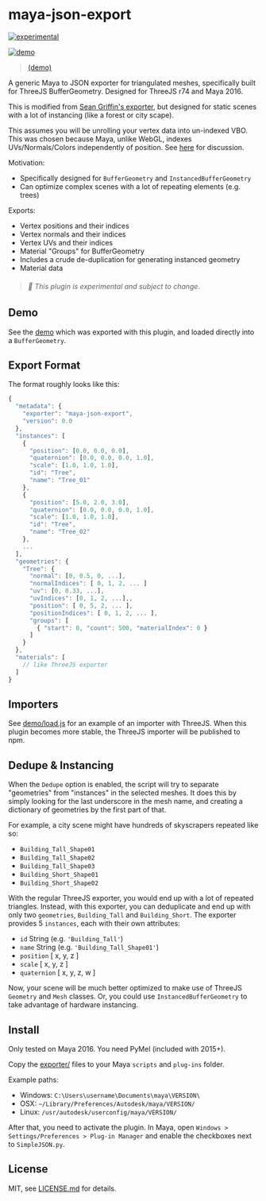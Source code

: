 # maya-json-export

[![experimental](http://badges.github.io/stability-badges/dist/experimental.svg)](http://github.com/badges/stability-badges)

[![demo](http://i.imgur.com/QBdTN1Q.png)](http://jam3.github.io/maya-json-export/index.html)

> [(demo)](http://jam3.github.io/maya-json-export/index.html)

A generic Maya to JSON exporter for triangulated meshes, specifically built for ThreeJS BufferGeometry. Designed for ThreeJS r74 and Maya 2016.

This is modified from [Sean Griffin's exporter](https://github.com/mrdoob/three.js/tree/master/utils/exporters/maya), but designed for static scenes with a lot of instancing (like a forest or city scape).

This assumes you will be unrolling your vertex data into un-indexed VBO. This was chosen because Maya, unlike WebGL, indexes UVs/Normals/Colors independently of position. See [here](https://github.com/mrdoob/three.js/issues/6926) for discussion.

Motivation:

- Specifically designed for `BufferGeometry` and `InstancedBufferGeometry`
- Can optimize complex scenes with a lot of repeating elements (e.g. trees)

Exports:

- Vertex positions and their indices
- Vertex normals and their indices
- Vertex UVs and their indices
- Material "Groups" for BufferGeometry
- Includes a crude de-duplication for generating instanced geometry
- Material data

> ###### :seedling: This plugin is experimental and subject to change.

## Demo

See the [demo](http://jam3.github.io/maya-json-export/index.html) which was exported with this plugin, and loaded directly into a `BufferGeometry`. 

## Export Format

The format roughly looks like this:

```js
{
  "metadata": {
    "exporter": "maya-json-export",
    "version": 0.0
  },
  "instances": [ 
    {
      "position": [0.0, 0.0, 0.0],
      "quaternion": [0.0, 0.0, 0.0, 1.0],
      "scale": [1.0, 1.0, 1.0],
      "id": "Tree",
      "name": "Tree_01"
    },
    {
      "position": [5.0, 2.0, 3.0],
      "quaternion": [0.0, 0.0, 0.0, 1.0],
      "scale": [1.0, 1.0, 1.0],
      "id": "Tree",
      "name": "Tree_02"
    },
    ... 
  ],
  "geometries": {
    "Tree": {
      "normal": [0, 0.5, 0, ...],
      "normalIndices": [ 0, 1, 2, ... ]
      "uv": [0, 0.33, ...],
      "uvIndices": [0, 1, 2, ...],,
      "position": [ 0, 5, 2, ... ],
      "positionIndices": [ 0, 1, 2, ... ],
      "groups": [
        { "start": 0, "count": 500, "materialIndex": 0 }
      ]
    }
  },
  "materials": [
    // like ThreeJS exporter
  ]
}
```

## Importers

See [demo/load.js](./demo/load.js) for an example of an importer with ThreeJS. When this plugin becomes more stable, the ThreeJS importer will be published to npm.

## Dedupe & Instancing

When the `Dedupe` option is enabled, the script will try to separate "geometries" from "instances" in the selected meshes. It does this by simply looking for the last underscore in the mesh name, and creating a dictionary of geometries by the first part of that.

For example, a city scene might have hundreds of skyscrapers repeated like so:

- `Building_Tall_Shape01`
- `Building_Tall_Shape02`
- `Building_Tall_Shape03`
- `Building_Short_Shape01`
- `Building_Short_Shape02`

With the regular ThreeJS exporter, you would end up with a lot of repeated triangles. Instead, with this exporter, you can deduplicate and end up with only two `geometries`, `Building_Tall` and `Building_Short`. The exporter provides 5 `instances`, each with their own attributes:

- `id` String (e.g. `'Building_Tall'`)
- `name` String (e.g. `'Building_Tall_Shape01'`)
- `position` [ x, y, z ]
- `scale` [ x, y, z ]
- `quaternion` [ x, y, z, w ]

Now, your scene will be much better optimized to make use of ThreeJS `Geometry` and `Mesh` classes. Or, you could use `InstancedBufferGeometry` to take advantage of hardware instancing.

## Install

Only tested on Maya 2016. You need PyMel (included with 2015+).

Copy the [exporter/](./exporter) files to your Maya `scripts` and `plug-ins` folder.

Example paths:

- Windows: `C:\Users\username\Documents\maya\VERSION\`
- OSX: `~/Library/Preferences/Autodesk/maya/VERSION/`
- Linux: `/usr/autodesk/userconfig/maya/VERSION/`

After that, you need to activate the plugin. In Maya, open `Windows > Settings/Preferences > Plug-in Manager` and enable the checkboxes next to `SimpleJSON.py`.

## License

MIT, see [LICENSE.md](http://github.com/Jam3/maya-json-export/blob/master/LICENSE.md) for details.
